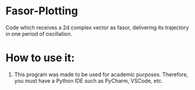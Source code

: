 # Fasor-Plotting
Code which receives a 2d complex vector as fasor, delivering its trajectory in one period of oscillation.

# How to use it:
1. This program was made to be used for academic purposes. Therefore, you must have a Python IDE such as PyCharm, VSCode, etc.
